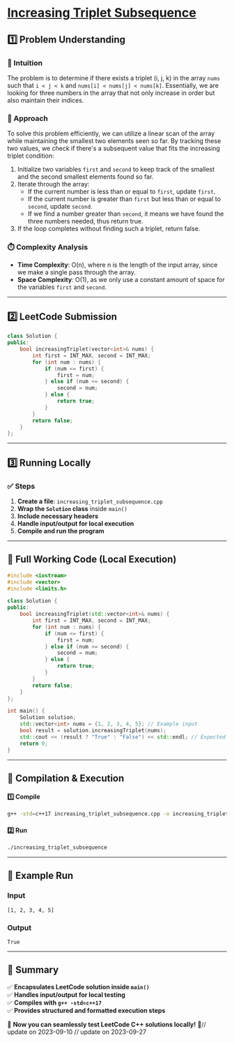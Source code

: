 # **[Increasing Triplet Subsequence](https://leetcode.com/problems/increasing-triplet-subsequence/description/)**  

## **1️⃣ Problem Understanding**  
### **📌 Intuition**  
The problem is to determine if there exists a triplet (i, j, k) in the array `nums` such that `i < j < k` and `nums[i] < nums[j] < nums[k]`. Essentially, we are looking for three numbers in the array that not only increase in order but also maintain their indices.

### **🚀 Approach**  
To solve this problem efficiently, we can utilize a linear scan of the array while maintaining the smallest two elements seen so far. By tracking these two values, we check if there's a subsequent value that fits the increasing triplet condition:

1. Initialize two variables `first` and `second` to keep track of the smallest and the second smallest elements found so far.
2. Iterate through the array:
   - If the current number is less than or equal to `first`, update `first`.
   - If the current number is greater than `first` but less than or equal to `second`, update `second`.
   - If we find a number greater than `second`, it means we have found the three numbers needed, thus return true.
3. If the loop completes without finding such a triplet, return false.

### **⏱️ Complexity Analysis**  
- **Time Complexity**: O(n), where n is the length of the input array, since we make a single pass through the array.
- **Space Complexity**: O(1), as we only use a constant amount of space for the variables `first` and `second`.

---  

## **2️⃣ LeetCode Submission**  
```cpp
class Solution {
public:
    bool increasingTriplet(vector<int>& nums) {
        int first = INT_MAX, second = INT_MAX;
        for (int num : nums) {
            if (num <= first) {
                first = num;
            } else if (num <= second) {
                second = num;
            } else {
                return true;
            }
        }
        return false;
    }
};
```  

---  

## **3️⃣ Running Locally**  
### **✅ Steps**  
1. **Create a file**: `increasing_triplet_subsequence.cpp`  
2. **Wrap the `Solution` class** inside `main()`  
3. **Include necessary headers**  
4. **Handle input/output for local execution**  
5. **Compile and run the program**  

---  

## **📝 Full Working Code (Local Execution)**  
```cpp
#include <iostream>
#include <vector>
#include <limits.h>

class Solution {
public:
    bool increasingTriplet(std::vector<int>& nums) {
        int first = INT_MAX, second = INT_MAX;
        for (int num : nums) {
            if (num <= first) {
                first = num;
            } else if (num <= second) {
                second = num;
            } else {
                return true;
            }
        }
        return false;
    }
};

int main() {
    Solution solution;
    std::vector<int> nums = {1, 2, 3, 4, 5}; // Example input
    bool result = solution.increasingTriplet(nums);
    std::cout << (result ? "True" : "False") << std::endl; // Expected output: True
    return 0;
}
```  

---  

## **🔧 Compilation & Execution**  
#### **1️⃣ Compile**  
```bash
g++ -std=c++17 increasing_triplet_subsequence.cpp -o increasing_triplet_subsequence
```  

#### **2️⃣ Run**  
```bash
./increasing_triplet_subsequence
```  

---  

## **🎯 Example Run**  
### **Input**  
```
[1, 2, 3, 4, 5]
```  
### **Output**  
```
True
```  

---  

## **📌 Summary**  
✅ **Encapsulates LeetCode solution inside `main()`**  
✅ **Handles input/output for local testing**  
✅ **Compiles with `g++ -std=c++17`**  
✅ **Provides structured and formatted execution steps**  

🚀 **Now you can seamlessly test LeetCode C++ solutions locally!** 🚀// update on 2023-09-10
// update on 2023-09-27
